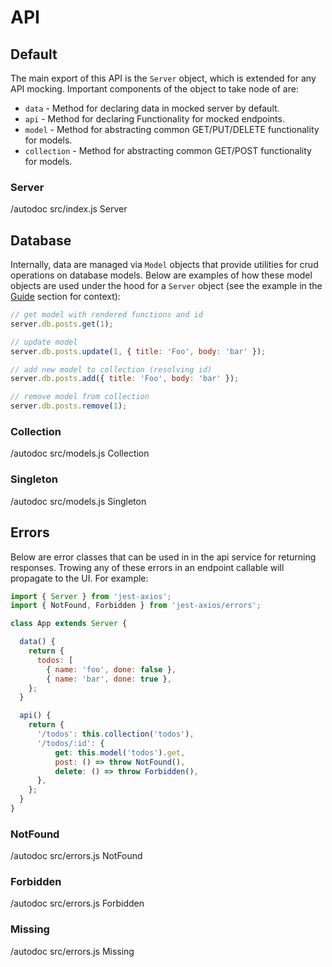 # API

## Default

The main export of this API is the `Server` object, which is extended for any API mocking. Important components of the object to take node of are:

* `data` - Method for declaring data in mocked server by default.
* `api` - Method for declaring Functionality for mocked endpoints.
* `model` - Method for abstracting common GET/PUT/DELETE functionality for models.
* `collection` - Method for abstracting common GET/POST functionality for models.

### Server

/autodoc src/index.js Server


## Database

Internally, data are managed via `Model` objects that provide utilities for crud operations on database models. Below are examples of how these model objects are used under the hood for a `Server` object (see the example in the [Guide](/guide/) section for context):

```javascript
// get model with rendered functions and id
server.db.posts.get(1);

// update model
server.db.posts.update(1, { title: 'Foo', body: 'bar' });

// add new model to collection (resolving id)
server.db.posts.add({ title: 'Foo', body: 'bar' });

// remove model from collection
server.db.posts.remove(1);
```

### Collection

/autodoc src/models.js Collection


### Singleton

/autodoc src/models.js Singleton


## Errors

Below are error classes that can be used in in the api service for returning responses. Trowing any of these errors in an endpoint callable will propagate to the UI. For example:

```javascript
import { Server } from 'jest-axios';
import { NotFound, Forbidden } from 'jest-axios/errors';

class App extends Server {

  data() {
    return {
      todos: [
        { name: 'foo', done: false },
        { name: 'bar', done: true },
    };
  }

  api() {
    return {
      '/todos': this.collection('todos'),
      '/todos/:id': {
          get: this.model('todos').get,
          post: () => throw NotFound(),
          delete: () => throw Forbidden(),
      },
    };
  }
}
```

### NotFound

/autodoc src/errors.js NotFound

### Forbidden

/autodoc src/errors.js Forbidden

### Missing

/autodoc src/errors.js Missing
